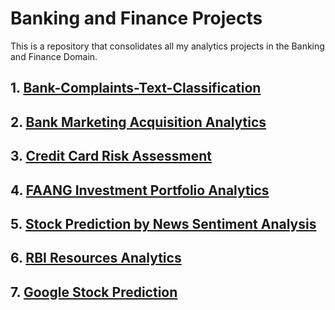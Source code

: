 # Banking and Finance Projects

This is a repository that consolidates all my analytics projects in the Banking and Finance Domain.

## 1. [Bank-Complaints-Text-Classification](https://github.com/utkarshkant/Bank-Complaints-Text-Classification)

## 2. [Bank Marketing Acquisition Analytics](https://github.com/utkarshkant/Bank-Marketing-Acquisition-Analytics)

## 3. [Credit Card Risk Assessment](https://github.com/utkarshkant/Credit-Card-Risk-Assessment)

## 4. [FAANG Investment Portfolio Analytics](https://github.com/utkarshkant/FAANG-Investment-Portfolio-Analytics)

## 5. [Stock Prediction by News Sentiment Analysis](https://github.com/utkarshkant/Stock-Prediction-by-News-Sentiment-Analysis)

## 6. [RBI Resources Analytics](https://github.com/utkarshkant/RBI-Resources-Analytics)

## 7. [Google Stock Prediction](https://github.com/utkarshkant/Google-Stock-Prediction)
